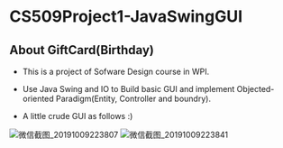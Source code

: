 # CS509Project1-JavaSwingGUI
## About GiftCard(Birthday)
+ This is a project of Sofware Design course in WPI.
+ Use Java Swing and IO to Build basic GUI and implement Objected-oriented Paradigm(Entity, Controller and boundry).

+ A little crude GUI as follows :)

![微信截图_20191009223807](https://user-images.githubusercontent.com/53940972/66534858-959cc380-eae5-11e9-8ace-4e1316cfb31a.png)
![微信截图_20191009223841](https://user-images.githubusercontent.com/53940972/66534872-9f262b80-eae5-11e9-8954-1a03c2570638.png)
